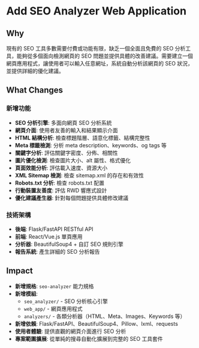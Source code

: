 # Add SEO Analyzer Web Application

## Why

現有的 SEO 工具多數需要付費或功能有限，缺乏一個全面且免費的 SEO 分析工具，能夠從多個面向檢測網頁的 SEO 問題並提供具體的改善建議。需要建立一個網頁應用程式，讓使用者可以輸入任意網址，系統自動分析該網頁的 SEO 狀況，並提供詳細的優化建議。

## What Changes

### 新增功能
- **SEO 分析引擎**: 多面向網頁 SEO 分析系統
- **網頁介面**: 使用者友善的輸入和結果顯示介面
- **HTML 結構分析**: 檢查標題階層、語意化標籤、結構完整性
- **Meta 標籤檢測**: 分析 meta description、keywords、og tags 等
- **關鍵字分析**: 評估關鍵字密度、分佈、相關性
- **圖片優化檢測**: 檢查圖片大小、alt 屬性、格式優化
- **頁面效能分析**: 評估載入速度、資源大小
- **XML Sitemap 檢測**: 檢查 sitemap.xml 的存在和有效性
- **Robots.txt 分析**: 檢查 robots.txt 配置
- **行動裝置友善度**: 評估 RWD 響應式設計
- **優化建議產生器**: 針對每個問題提供具體修改建議

### 技術架構
- **後端**: Flask/FastAPI RESTful API
- **前端**: React/Vue.js 單頁應用
- **分析器**: BeautifulSoup4 + 自訂 SEO 規則引擎
- **報告系統**: 產生詳細的 SEO 分析報告

## Impact

- **新增規格**: `seo-analyzer` 能力規格
- **新增模組**: 
  - `seo_analyzer/` - SEO 分析核心引擎
  - `web_app/` - 網頁應用程式
  - `analyzers/` - 各類分析器（HTML、Meta、Images、Keywords 等）
- **新增依賴**: Flask/FastAPI、BeautifulSoup4、Pillow、lxml、requests
- **使用者體驗**: 提供直觀的網頁介面進行 SEO 分析
- **專案範圍擴展**: 從單純的搜尋自動化擴展到完整的 SEO 工具套件

